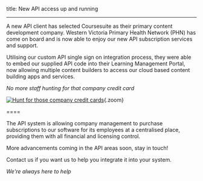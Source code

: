 title: New API access up and running

----

A new API client has selected Coursesuite as their primary content development company. Western Victoria Primary Health Network (PHN) has come on board and is now able to enjoy our new API subscription services and support. 

Utilising our custom API single sign on integration process, they were able to embed our supplied API code into their Learning Management Portal, now allowing multiple content builders to access our cloud based content building apps and services.

*No more staff hunting for that company credit card*

[![Hunt for those company credit cards](https://i.imgur.com/PG0PjXp.jpg)](https://i.imgur.com/Ur5RRbu.jpg){.zoom}



====

The API system is allowing company management to purchase subscriptions to our software for its employees at a centralised place, providing them with all financial and licensing control.  

More advancements coming in the API areas soon, stay in touch!

Contact us if you want us to help you integrate it into your system.

*We're always here to help*